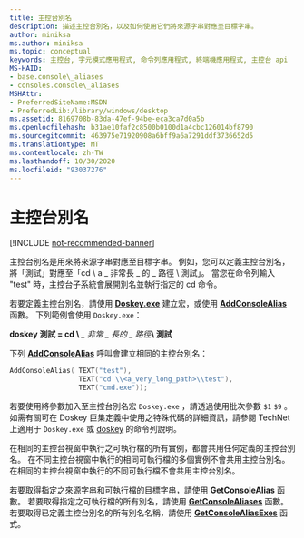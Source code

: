```yaml
---
title: 主控台別名
description: 描述主控台別名，以及如何使用它們將來源字串對應至目標字串。
author: miniksa
ms.author: miniksa
ms.topic: conceptual
keywords: 主控台, 字元模式應用程式, 命令列應用程式, 終端機應用程式, 主控台 api
MS-HAID:
- base.console\_aliases
- consoles.console\_aliases
MSHAttr:
- PreferredSiteName:MSDN
- PreferredLib:/library/windows/desktop
ms.assetid: 8169708b-83da-47ef-94be-eca3ca7d0a5b
ms.openlocfilehash: b31ae10faf2c8500b0100d1a4cbc126014bf8790
ms.sourcegitcommit: 463975e71920908a6bff9a6a7291ddf3736652d5
ms.translationtype: MT
ms.contentlocale: zh-TW
ms.lasthandoff: 10/30/2020
ms.locfileid: "93037276"
---
```

# <a name="console-aliases"></a>主控台別名

[!INCLUDE [not-recommended-banner](./includes/not-recommended-banner.md)]

主控台別名是用來將來源字串對應至目標字串。 例如，您可以定義主控台別名，將「測試」對應至「cd \\ a \_ 非常長 \_ 的 \_ 路徑 \\ 測試」。 當您在命令列輸入 "test" 時，主控台子系統會展開別名並執行指定的 cd 命令。

若要定義主控台別名，請使用 [**Doskey.exe**](https://docs.microsoft.com/windows-server/administration/windows-commands/doskey) 建立宏，或使用 [**AddConsoleAlias**](addconsolealias.md) 函數。 下列範例會使用 `Doskey.exe`：

**doskey 測試 = cd \\**<em> \_ 非常 \_ 長的 \_ 路徑</em>**\\ 測試**

下列 [**AddConsoleAlias**](addconsolealias.md) 呼叫會建立相同的主控台別名：

``` C
AddConsoleAlias( TEXT("test"),
                 TEXT("cd \\<a_very_long_path>\\test"),
                 TEXT("cmd.exe"));
```

若要使用將參數加入至主控台別名宏 `Doskey.exe` ，請透過使用批次參數 `$1` `$9` 。 如需有關可在 Doskey 巨集定義中使用之特殊代碼的詳細資訊，請參閱 TechNet 上適用于 `Doskey.exe` 或 [doskey](https://go.microsoft.com/fwlink/p/?linkid=196265) 的命令列說明。

在相同的主控台視窗中執行之可執行檔的所有實例，都會共用任何定義的主控台別名。 在不同主控台視窗中執行的相同可執行檔的多個實例不會共用主控台別名。 在相同的主控台視窗中執行的不同可執行檔不會共用主控台別名。

若要取得指定之來源字串和可執行檔的目標字串，請使用 [**GetConsoleAlias**](getconsolealias.md) 函數。 若要取得指定之可執行檔的所有別名，請使用 [**GetConsoleAliases**](getconsolealiases.md) 函數。 若要取得已定義主控台別名的所有別名名稱，請使用 [**GetConsoleAliasExes**](getconsolealiasexes.md) 函式。
